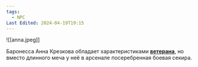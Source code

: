 ```yaml
---
tags:
  - NPC
Last Edited: 2024-04-19T19:15
---
```

![[anna.jpeg]]

Баронесса Анна Крезкова обладает характеристиками [**ветерана**](https://ttg.club/bestiary/veteran), но вместо длинного меча у неё в арсенале посеребренная боевая секира.
